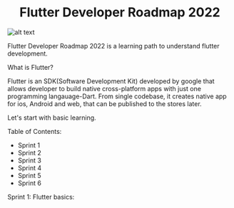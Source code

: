 
<h1 align="center">Flutter Developer Roadmap 2022</h1>

![alt text]()




Flutter Developer Roadmap 2022 is a learning path to understand flutter development.




What is Flutter?

Flutter is an SDK(Software Development Kit) developed by google that allows developer to build native cross-platform apps with just one programming langauage-Dart. From single codebase, it creates native app for ios, Android and web, that can be published to the stores later.

Let's start with basic learning.


Table of Contents:
- Sprint 1
- Sprint 2
- Sprint 3
- Sprint 4
- Sprint 5
- Sprint 6


Sprint 1:
Flutter basics:






